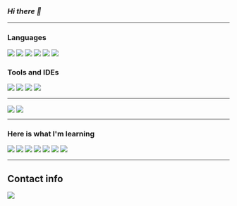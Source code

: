 ### *Hi there 👋*

---

### **Languages**

![](https://img.shields.io/badge/C-informational?style=for-the-badge&logo=C&logoColor=white&color=101010)
![](https://img.shields.io/badge/C++-informational?style=for-the-badge&logo=cplusplus&logoColor=white&color=044F88)
![](https://img.shields.io/badge/CSharp-informational?style=for-the-badge&logo=csharp&logoColor=white&color=500050)
![](https://img.shields.io/badge/Python-informational?style=for-the-badge&logo=python&logoColor=white&color=bd9d2b)
![](https://img.shields.io/badge/Haskell-informational?style=for-the-badge&logo=haskell&logoColor=white&color=5d5086)
![](https://img.shields.io/badge/Lisp-informational?style=for-the-badge&logo=lisp&logoColor=white&color=FFFFFF)

### **Tools and IDEs**

![](https://img.shields.io/badge/VSCode-informational?style=for-the-badge&logo=visualstudio&logoColor=white&color=00a4ef)
![](https://img.shields.io/badge/VisualStudio-informational?style=for-the-badge&logo=visualstudio&logoColor=white&color=00a4ef)
![](https://img.shields.io/badge/Unity-informational?style=for-the-badge&logo=unity&logoColor=white&color=323330)
![](https://img.shields.io/badge/Git-informational?style=for-the-badge&logo=Git&logoColor=white&color=FF2C00)

---

<!DOCTYPE html>
<html>
<head>
  <link rel="stylesheet" href="https://cdnjs.cloudflare.com/ajax/libs/font-awesome/4.7.0/css/font-awesome.min.css">
</head>
<body>
<div class="row">
  <img align="center" src="https://github-readme-stats.vercel.app/api/?username=ErFer7&theme=tokyonight&show_icons=true&count_private=true&include_all_commits=true"/>
  <img align="center" src="https://github-readme-stats.vercel.app/api/top-langs/?username=ErFer7&theme=tokyonight&layout=compact"/>
</div>
</body>
</html>

---

### Here is what I'm learning

![](https://img.shields.io/badge/Docker-informational?style=for-the-badge&logo=Docker&logoColor=white&color=044F88)
![](https://img.shields.io/badge/Flutter-informational?style=for-the-badge&logo=flutter&logoColor=white&color=4285F4)
![](https://img.shields.io/badge/Java-informational?style=for-the-badge&logo=java&logoColor=white&color=ec2023)
![](https://img.shields.io/badge/Dart-informational?style=for-the-badge&logo=dart&logoColor=white&color=4285F4)
![](https://img.shields.io/badge/Prolog-informational?style=for-the-badge&logo=prolog&logoColor=white&color=ee2023)
![](https://img.shields.io/badge/Unreal-informational?style=for-the-badge&logo=unrealengine&logoColor=white&color=101010)
![](https://img.shields.io/badge/SQL-informational?style=for-the-badge&logo=sql&logoColor=white&color=10AA10)

---

## Contact info

  <div>
  <a href = "mailto:ericfernandes7@gmail.com"><img src="https://img.shields.io/badge/-Gmail-%23333?style=for-the-badge&logo=gmail&logoColor=white" target="_blank"></a>
  <!--
  <a href="https://www.linkedin.com/in/eric-fernandes7/" target="_blank"><img src="https://img.shields.io/badge/-LinkedIn-%230077B5?style=for-the-badge&logo=linkedin&logoColor=white" target="_blank"></a>
  -->
  </div>
